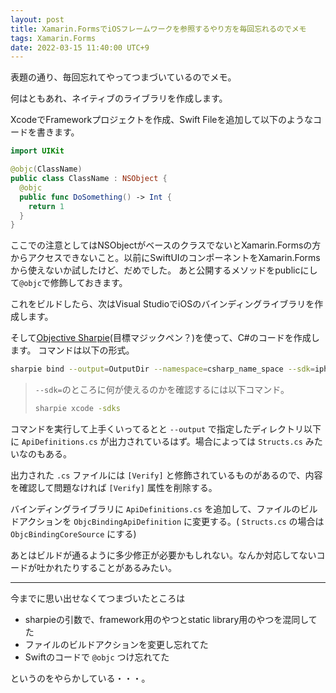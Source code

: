```yaml
---
layout: post
title: Xamarin.FormsでiOSフレームワークを参照するやり方を毎回忘れるのでメモ
tags: Xamarin.Forms
date: 2022-03-15 11:40:00 UTC+9
---
```

表題の通り、毎回忘れてやってつまづいているのでメモ。

何はともあれ、ネイティブのライブラリを作成します。

XcodeでFrameworkプロジェクトを作成、Swift Fileを追加して以下のようなコードを書きます。

```swift
import UIKit

@objc(ClassName)
public class ClassName : NSObject {
  @objc
  public func DoSomething() -> Int {
    return 1
  }
}
```

ここでの注意としてはNSObjectがベースのクラスでないとXamarin.Formsの方からアクセスできないこと。以前にSwiftUIのコンポーネントをXamarin.Formsから使えないか試したけど、だめでした。
あと公開するメソッドをpublicにして`@objc`で修飾しておきます。

これをビルドしたら、次はVisual StudioでiOSのバインディングライブラリを作成します。

そして[Objective Sharpie](https://docs.microsoft.com/ja-jp/xamarin/cross-platform/macios/binding/objective-sharpie/get-started)(目標マジックペン？)を使って、C#のコードを作成します。
コマンドは以下の形式。

```sh
sharpie bind --output=OutputDir --namespace=csharp_name_space --sdk=iphoneos15.2 -framework ./created.framework
```

> `--sdk=`のところに何が使えるのかを確認するには以下コマンド。
> 
> ```sh
> sharpie xcode -sdks
> ```

コマンドを実行して上手くいってるとと `--output` で指定したディレクトリ以下に `ApiDefinitions.cs` が出力されているはず。場合によっては `Structs.cs` みたいなのもある。

出力された `.cs` ファイルには `[Verify]` と修飾されているものがあるので、内容を確認して問題なければ `[Verify]` 属性を削除する。

バインディングライブラリに `ApiDefinitions.cs` を追加して、ファイルのビルドアクションを `ObjcBindingApiDefinition` に変更する。( `Structs.cs` の場合は `ObjcBindingCoreSource` にする)

あとはビルドが通るように多少修正が必要かもしれない。なんか対応してないコードが吐かれたりすることがあるみたい。

---

今までに思い出せなくてつまづいたところは

* sharpieの引数で、framework用のやつとstatic library用のやつを混同してた
* ファイルのビルドアクションを変更し忘れてた
* Swiftのコードで `@objc` つけ忘れてた

というのをやらかしている・・・。
